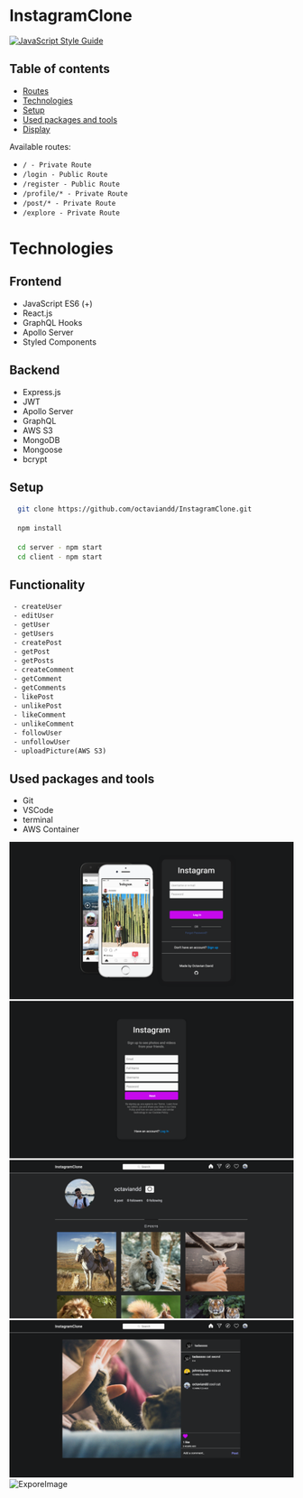 <!-- @format -->

# InstagramClone

[![JavaScript Style Guide](https://img.shields.io/badge/code_style-standard-brightgreen.svg)](https://standardjs.com)

## Table of contents

- [Routes](#routes)
- [Technologies](#technologies)
- [Setup](#setup)
- [Used packages and tools](#used-packages-and-tools)
- [Display](#display)

Available routes:

- `/ - Private Route`
- `/login - Public Route`
- `/register - Public Route`
- `/profile/* - Private Route`
- `/post/* - Private Route`
- `/explore - Private Route`

# Technologies

## Frontend

- JavaScript ES6 (+)
- React.js
- GraphQL Hooks
- Apollo Server
- Styled Components

## Backend

- Express.js
- JWT
- Apollo Server
- GraphQL
- AWS S3
- MongoDB
- Mongoose
- bcrypt

## Setup

```bash
  git clone https://github.com/octaviandd/InstagramClone.git

  npm install

  cd server - npm start
  cd client - npm start
```

## Functionality

```
 - createUser
 - editUser
 - getUser
 - getUsers
 - createPost
 - getPost
 - getPosts
 - createComment
 - getComment
 - getComments
 - likePost
 - unlikePost
 - likeComment
 - unlikeComment
 - followUser
 - unfollowUser
 - uploadPicture(AWS S3)

```

## Used packages and tools

- Git
- VSCode
- terminal
- AWS Container

![LoginImage](./assets/loginscreen.png)
![RegisterImage](./assets/registerscreen.png)
![ProfileImage](./assets/profilescreen.png)
![PostImage](./assets/postscreen.png)
![ExporeImage](./assets/explorescreen.png)
